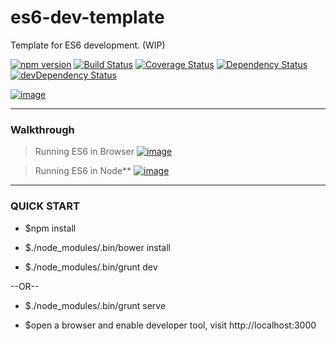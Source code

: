 es6-dev-template
================

Template for ES6 development. (WIP)

[![npm version](https://img.shields.io/npm/v/es6-dev-template.svg?style=flat-square)](https://www.npmjs.com/package/es6-dev-template)
[![Build Status](https://img.shields.io/travis/stanleyhlng/es6-dev-template.svg?style=flat-square)](https://travis-ci.org/stanleyhlng/es6-dev-template)
[![Coverage Status](https://img.shields.io/coveralls/stanleyhlng/es6-dev-template.svg?style=flat-square)](https://coveralls.io/r/stanleyhlng/es6-dev-template?branch=master)
[![Dependency Status](https://img.shields.io/david/stanleyhlng/es6-dev-template.svg?style=flat-square)](https://david-dm.org/stanleyhlng/es6-dev-template)
[![devDependency Status](https://img.shields.io/david/dev/stanleyhlng/es6-dev-template.svg?style=flat-square)](https://david-dm.org/stanleyhlng/es6-dev-template#info=devDependencies)

[![image](https://raw.githubusercontent.com/wiki/stanleyhlng/es6-dev-template/assets/images/es6-dev-template.jpg)](https://raw.githubusercontent.com/wiki/stanleyhlng/es6-dev-template/assets/images/es6-dev-template.jpg)

---
### Walkthrough

> Running ES6 in Browser
[![image](https://raw.githubusercontent.com/wiki/stanleyhlng/es6-dev-template/assets/images/es6-dev-template-browser.gif)](https://raw.githubusercontent.com/wiki/stanleyhlng/es6-dev-template/assets/images/es6-dev-template-browser.gif)

> Running ES6 in Node**
[![image](https://raw.githubusercontent.com/wiki/stanleyhlng/es6-dev-template/assets/images/es6-dev-template-node.gif)](http://showterm.io/ef633b2b77486992ed412#slow)

---
### QUICK START

* $npm install

* $./node_modules/.bin/bower install

* $./node_modules/.bin/grunt dev


--OR--

* $./node_modules/.bin/grunt serve

* $open a browser and enable developer tool, visit http://localhost:3000
